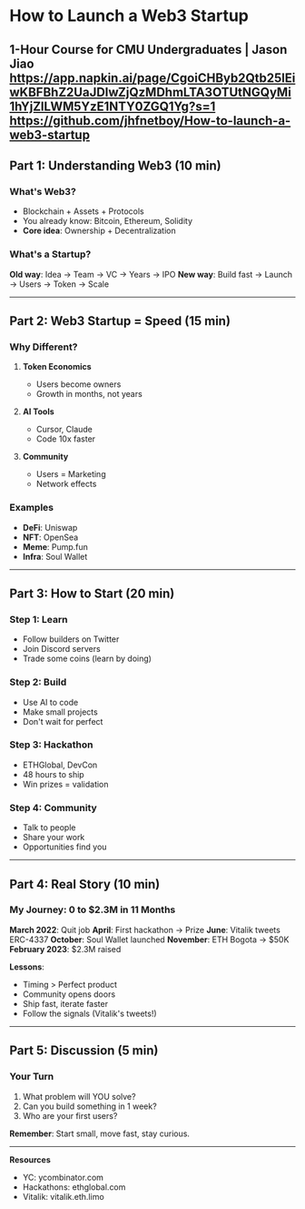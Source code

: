 # How to Launch a Web3 Startup
**1-Hour Course for CMU Undergraduates | Jason Jiao**
https://app.napkin.ai/page/CgoiCHByb2Qtb25lEiwKBFBhZ2UaJDIwZjQzMDhmLTA3OTUtNGQyMi1hYjZlLWM5YzE1NTY0ZGQ1Yg?s=1
https://github.com/jhfnetboy/How-to-launch-a-web3-startup
---

## Part 1: Understanding Web3 (10 min)

### What's Web3?
- Blockchain + Assets + Protocols
- You already know: Bitcoin, Ethereum, Solidity
- **Core idea**: Ownership + Decentralization

### What's a Startup?

**Old way**: Idea → Team → VC → Years → IPO
**New way**: Build fast → Launch → Users → Token → Scale

---

## Part 2: Web3 Startup = Speed (15 min)

### Why Different?

1. **Token Economics**
   - Users become owners
   - Growth in months, not years

2. **AI Tools**
   - Cursor, Claude
   - Code 10x faster

3. **Community**
   - Users = Marketing
   - Network effects

### Examples
- **DeFi**: Uniswap
- **NFT**: OpenSea
- **Meme**: Pump.fun
- **Infra**: Soul Wallet

---

## Part 3: How to Start (20 min)

### Step 1: Learn
- Follow builders on Twitter
- Join Discord servers
- Trade some coins (learn by doing)

### Step 2: Build
- Use AI to code
- Make small projects
- Don't wait for perfect

### Step 3: Hackathon
- ETHGlobal, DevCon
- 48 hours to ship
- Win prizes = validation

### Step 4: Community
- Talk to people
- Share your work
- Opportunities find you

---

## Part 4: Real Story (10 min)

### My Journey: 0 to $2.3M in 11 Months

**March 2022**: Quit job
**April**: First hackathon → Prize
**June**: Vitalik tweets ERC-4337
**October**: Soul Wallet launched
**November**: ETH Bogota → $50K
**February 2023**: $2.3M raised

**Lessons**:
- Timing > Perfect product
- Community opens doors
- Ship fast, iterate faster
- Follow the signals (Vitalik's tweets!)

---

## Part 5: Discussion (5 min)

### Your Turn

1. What problem will YOU solve?
2. Can you build something in 1 week?
3. Who are your first users?

**Remember**: Start small, move fast, stay curious.

---

**Resources**
- YC: ycombinator.com
- Hackathons: ethglobal.com
- Vitalik: vitalik.eth.limo
